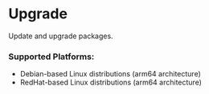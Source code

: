 # Upgrade
Update and upgrade packages.

### Supported Platforms:
 - Debian-based Linux distributions (arm64 architecture)
 - RedHat-based Linux distributions (arm64 architecture)

